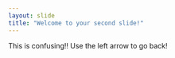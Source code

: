 ```yaml
---
layout: slide
title: "Welcome to your second slide!"
---
```

This is confusing!!
Use the left arrow to go back!
